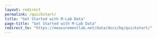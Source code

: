 ```yaml
---
layout: redirect
permalink: /quickstart/
title: "Get Started with M-Lab Data"
page-title: "Get Started with M-Lab Data"
redirect_to: "https://measurementlab.net/data/docs/bq/quickstart/"
---
```

